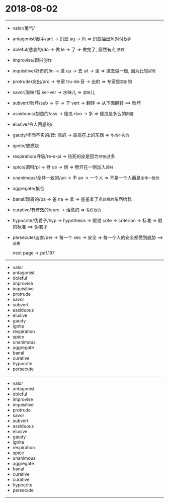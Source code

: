# 2018-08-02

---

- valor/勇气/
- antagonist/敌手/ant -> 蚂蚁 ag -> 角 => 蚂蚁抽出角对付`敌手`
- doleful/悲哀的/do -> 做 le -> 了 => 做完了, 居然有点 `悲哀`
- improvise/即兴创作
- inquisitive/好奇的/in -> 进 qu -> 去 sit -> 坐 => 进去做一做, 因为比较`好奇`
- protrude/突出/pro -> 专家 tru-de:音 -> 出的 => 专家是`突出`的
- savor/滋味/音:sei-ver -> 水味儿 => `滋味`儿
- subvert/败坏/sub -> 子 -> 下 vert -> 翻转 => 从下面翻转 ==> 败坏
- assiduous/刻苦的/ass -> 傻瓜 duo -> 多 => 傻瓜是多么的`刻苦`
- elusive/令人困惑的/
- gaudy/华而不实的/音: 高的 -> 高高在上的东西 => `华而不实的`
- ignite/使燃烧
- respiration/呼吸/re-s-pi -> 热死的皮是因为`呼吸`过多
- spice/调料/pi -> 劈 ce -> 侧 => 劈开在一侧加入`调料`
- unanimous/全体一致的/un -> 不 an -> 一个人 => 不是一个人而是`全体一致的`
- aggregate/集合
- banal/琐屑的/ba -> 爸 na -> 拿 => 爸爸拿了点`琐屑的`东西给我
- curative/有疗效的/cure -> 治愈的 => `有疗效的`
- hypocrite/伪君子/hyp -> hypothesis -> 假说 crite -> criterion -> 标准 => 假的标准 ==> 伪君子
- persecute/迫害/per -> 每一个 sec -> 安全 => 每一个人的安全都受到威胁 ==> `迫害`

    next page -> pdf.197

---

- valor
- antagonist
- doleful
- improvise
- inquisitive
- protrude
- savor
- subvert
- assiduous
- elusive
- gaudy
- ignite
- respiration
- spice
- unanimous
- aggregate
- banal
- curative
- hypocrite
- persecute

---

- valor
- antagonist
- doleful
- improvise
- inquisitive
- protrude
- savor
- subvert
- assiduous
- elusive
- gaudy
- ignite
- respiration
- spice
- unanimous
- aggregate
- banal
- curative
- curative
- hypocrite
- persecute

---
